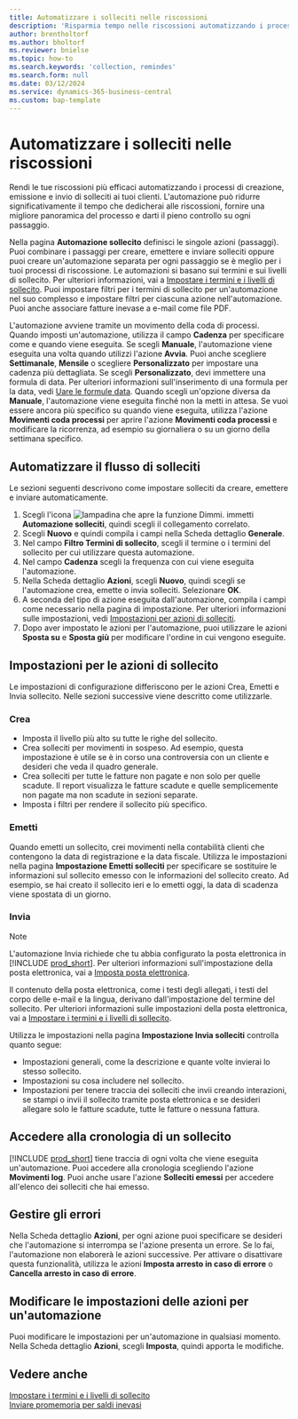 ```yaml
---
title: Automatizzare i solleciti nelle riscossioni
description: 'Risparmia tempo nelle riscossioni automatizzando i processi di creazione, emissione e invio di solleciti ai clienti.'
author: brentholtorf
ms.author: bholtorf
ms.reviewer: bnielse
ms.topic: how-to
ms.search.keywords: 'collection, remindes'
ms.search.form: null
ms.date: 03/12/2024
ms.service: dynamics-365-business-central
ms.custom: bap-template
---
```

# Automatizzare i solleciti nelle riscossioni

Rendi le tue riscossioni più efficaci automatizzando i processi di creazione, emissione e invio di solleciti ai tuoi clienti. L'automazione può ridurre significativamente il tempo che dedicherai alle riscossioni, fornire una migliore panoramica del processo e darti il ​​pieno controllo su ogni passaggio.

Nella pagina **Automazione sollecito** definisci le singole azioni (passaggi). Puoi combinare i passaggi per creare, emettere e inviare solleciti oppure puoi creare un'automazione separata per ogni passaggio se è meglio per i tuoi processi di riscossione. Le automazioni si basano sui termini e sui livelli di sollecito. Per ulteriori informazioni, vai a [Impostare i termini e i livelli di sollecito](finance-setup-reminders.md). Puoi impostare filtri per i termini di sollecito per un'automazione nel suo complesso e impostare filtri per ciascuna azione nell'automazione. Puoi anche associare fatture inevase a e-mail come file PDF.

L'automazione avviene tramite un movimento della coda di processi. Quando imposti un'automazione, utilizza il campo **Cadenza** per specificare come e quando viene eseguita. Se scegli **Manuale**, l'automazione viene eseguita una volta quando utilizzi l'azione **Avvia**. Puoi anche scegliere **Settimanale**, **Mensile** o scegliere **Personalizzato** per impostare una cadenza più dettagliata. Se scegli **Personalizzato**, devi immettere una formula di data. Per ulteriori informazioni sull'inserimento di una formula per la data, vedi [Uare le formule data](ui-enter-date-ranges.md#use-date-formulas). Quando scegli un'opzione diversa da **Manuale**, l'automazione viene eseguita finché non la metti in attesa. Se vuoi essere ancora più specifico su quando viene eseguita, utilizza l'azione **Movimenti coda processi** per aprire l'azione **Movimenti coda processi** e modificare la ricorrenza, ad esempio su giornaliera o su un giorno della settimana specifico.

## Automatizzare il flusso di solleciti

Le sezioni seguenti descrivono come impostare solleciti da creare, emettere e inviare automaticamente.

1. Scegli l'icona ![lampadina che apre la funzione Dimmi.](media/ui-search/search_small.png "Informazioni sull'operazione che si desidera eseguire") immetti **Automazione solleciti**, quindi scegli il collegamento correlato.
1. Scegli **Nuovo** e quindi compila i campi nella Scheda dettaglio **Generale**.
1. Nel campo **Filtro Termini di sollecito**, scegli il termine o i termini del sollecito per cui utilizzare questa automazione.
1. Nel campo **Cadenza** scegli la frequenza con cui viene eseguita l'automazione.
1. Nella Scheda dettaglio **Azioni**, scegli **Nuovo**, quindi scegli se l'automazione crea, emette o invia solleciti. Selezionare **OK**.
1. A seconda del tipo di azione eseguita dall'automazione, compila i campi come necessario nella pagina di impostazione. Per ulteriori informazioni sulle impostazioni, vedi [Impostazioni per azioni di solleciti](#settings-for-reminder-actions).
1. Dopo aver impostato le azioni per l'automazione, puoi utilizzare le azioni **Sposta su** e **Sposta giù** per modificare l'ordine in cui vengono eseguite.

## Impostazioni per le azioni di sollecito

Le impostazioni di configurazione differiscono per le azioni Crea, Emetti e Invia sollecito. Nelle sezioni successive viene descritto come utilizzarle.

### Crea

* Imposta il livello più alto su tutte le righe del sollecito.  
* Crea solleciti per movimenti in sospeso. Ad esempio, questa impostazione è utile se è in corso una controversia con un cliente e desideri che veda il quadro generale.
* Crea solleciti per tutte le fatture non pagate e non solo per quelle scadute. Il report visualizza le fatture scadute e quelle semplicemente non pagate ma non scadute in sezioni separate.
* Imposta i filtri per rendere il sollecito più specifico.

### Emetti

Quando emetti un sollecito, crei movimenti nella contabilità clienti che contengono la data di registrazione e la data fiscale. Utilizza le impostazioni nella pagina **Impostazione Emetti solleciti** per specificare se sostituire le informazioni sul sollecito emesso con le informazioni del sollecito creato. Ad esempio, se hai creato il sollecito ieri e lo emetti oggi, la data di scadenza viene spostata di un giorno.

### Invia

> [!NOTE]
> L'automazione Invia richiede che tu abbia configurato la posta elettronica in [!INCLUDE [prod_short](includes/prod_short.md)]. Per ulteriori informazioni sull'impostazione della posta elettronica, vai a [Imposta posta elettronica](admin-how-setup-email.md).

Il contenuto della posta elettronica, come i testi degli allegati, i testi del corpo delle e-mail e la lingua, derivano dall'impostazione del termine del sollecito. Per ulteriori informazioni sulle impostazioni della posta elettronica, vai a [Impostare i termini e i livelli di sollecito](finance-setup-reminders.md).

Utilizza le impostazioni nella pagina **Impostazione Invia solleciti** controlla quanto segue:

* Impostazioni generali, come la descrizione e quante volte invierai lo stesso sollecito.
* Impostazioni su cosa includere nel sollecito.
* Impostazioni per tenere traccia dei solleciti che invii creando interazioni, se stampi o invii il sollecito tramite posta elettronica e se desideri allegare solo le fatture scadute, tutte le fatture o nessuna fattura. 

## Accedere alla cronologia di un sollecito

[!INCLUDE [prod_short](includes/prod_short.md)] tiene traccia di ogni volta che viene eseguita un'automazione. Puoi accedere alla cronologia scegliendo l'azione **Movimenti log**. Puoi anche usare l'azione **Solleciti emessi** per accedere all'elenco dei solleciti che hai emesso.

## Gestire gli errori

Nella Scheda dettaglio **Azioni**, per ogni azione puoi specificare se desideri che l'automazione si interrompa se l'azione presenta un errore. Se lo fai, l'automazione non elaborerà le azioni successive. Per attivare o disattivare questa funzionalità, utilizza le azioni **Imposta arresto in caso di errore** o **Cancella arresto in caso di errore**.

## Modificare le impostazioni delle azioni per un'automazione

Puoi modificare le impostazioni per un'automazione in qualsiasi momento. Nella Scheda dettaglio **Azioni**, scegli **Imposta**, quindi apporta le modifiche.

## Vedere anche

[Impostare i termini e i livelli di sollecito](finance-setup-reminders.md)  
[Inviare promemoria per saldi inevasi](receivables-send-reminders.md)  
